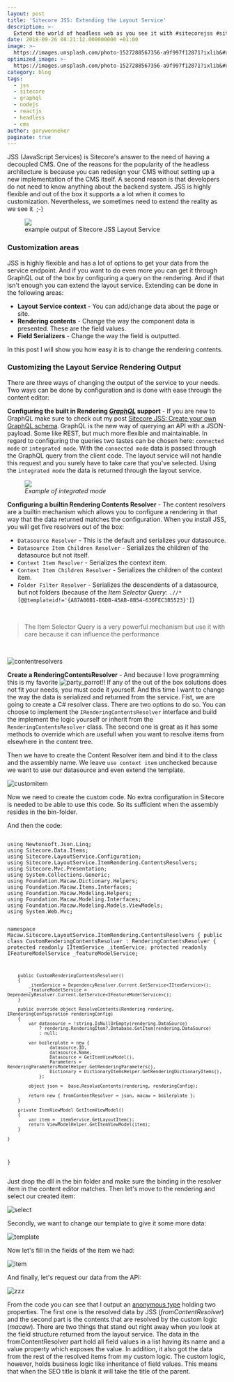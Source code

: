 ```yaml
---
layout: post
title: 'Sitecore JSS: Extending the Layout Service'
description: >-
  Extend the world of headless web as you see it with #sitecorejss #sitecore #jss
date: 2018-09-26 08:21:12.000000000 +01:00
image: >-
  https://images.unsplash.com/photo-1527288567356-a9f997f12871?ixlib&#x3D;rb-0.3.5&amp;q&#x3D;80&amp;fm&#x3D;jpg&amp;crop&#x3D;entropy&amp;cs&#x3D;tinysrgb&amp;w&#x3D;1080&amp;fit&#x3D;max&amp;ixid&#x3D;eyJhcHBfaWQiOjExNzczfQ&amp;s&#x3D;b97b336b6e26026c5f7e83b9aed9284c
optimized_image: >-
  https://images.unsplash.com/photo-1527288567356-a9f997f12871?ixlib&#x3D;rb-0.3.5&amp;q&#x3D;80&amp;fm&#x3D;jpg&amp;crop&#x3D;entropy&amp;cs&#x3D;tinysrgb&amp;w&#x3D;1080&amp;fit&#x3D;max&amp;ixid&#x3D;eyJhcHBfaWQiOjExNzczfQ&amp;s&#x3D;b97b336b6e26026c5f7e83b9aed9284c
category: blog
tags:
  - jss
  - sitecore
  - graphql
  - nodejs
  - reactjs
  - headless
  - cms
author: garywenneker
paginate: true
---
```

<p>JSS (JavaScript Services) is Sitecore's answer to the need of having a decoupled CMS. One of the reasons for the popularity of the headless architecture is because you can redesign your CMS without setting up a new implementation of the CMS itself. A second reason is that developers do not need to know anything about the backend system. JSS is highly flexible and out of the box it supports a a lot when it comes to customization. Nevertheless, we sometimes need to extend the reality as we see it  ;-)</p><figure class="kg-image-card kg-width-full"><img src="/assets/img/uploads/2018/09/demo.png" class="kg-image"><figcaption>example output of Sitecore JSS Layout Service</figcaption></figure><h3 id="customization-areas">Customization areas</h3><p>JSS is highly flexible and has a lot of options to get your data from the service endpoint. And if you want to do even more you can get it through GraphQL out of the box by configuring a query on the rendering. And if that isn't enough you can extend the layout service. Extending can be done in the following areas:</p><ul>
<li><strong>Layout Service context</strong> - You can add/change data about the page or site.</li>
<li><strong>Rendering contents</strong> - Change the way the component data is presented. These are the field values.</li>
<li><strong>Field Serializers</strong> - Change the way the field is outputted.</li>
</ul>
<p>In this post I will show you how easy it is to change the rendering contents.</p><h3 id="customizing-the-layout-service-rendering-output">Customizing the Layout Service Rendering Output</h3><p>There are three ways of changing the output of the service to your needs. Two ways can be done by configuration and is done with ease through the content editor:</p><p><strong>Configuring the built in Rendering <em><a href="https://gary.wenneker.org/sitecore-jss-create-you-own-graphql-schema/">GraphQL</a> </em>support</strong> - If you are new to GraphQL make sure to check out my post <a href="https://gary.wenneker.org/sitecore-jss-create-you-own-graphql-schema/">Sitecore JSS: Create your own GraphQL schema</a>.<strong> </strong>GraphQL is the new way of querying an API with a JSON-payload. Some like REST, but much more flexible and maintainable. In regard to configuring the queries two tastes can be chosen here: <code>connected mode</code> or <code>integrated mode</code>. With the <code>connected mode</code> data is passed through the GraphQL query from the client code. The layout service will not handle this request and you surely have to take care that you've selected. Using the <code>integrated mode</code> the data is returned through the layout service.</p><figure class="kg-image-card kg-width-full"><img src="/assets/img/uploads/2018/09/graphql-integrated.png" class="kg-image"><figcaption><em>Example of integrated mode</em></figcaption></figure><p><strong>Configuring a builtin Rendering Contents Resolver</strong> - The content resolvers are a builtin mechanism which allows you to configure a rendering in that way that the data returned matches the configuration. When you install JSS, you will get five resolvers out of the box:</p>
<ul>
<li><code>Datasource Resolver</code> - This is the default and serializes your datasource.</li>
<li><code>Datasource Item Children Resolver</code> - Serializes the children of the datasource but not itself.</li>
<li><code>Context Item Resolver</code> - Serializes the context item.</li>
<li><code>Context Item Children Resolver</code> - Serializes the children of the context item.</li>
<li><code>Folder Filter Resolver</code> - Serializes the descendents of a datasource, but not folders (because of the <em>Item Selector Query</em>: <code>.//*[@@templateid!='{A87A00B1-E6DB-45AB-8B54-636FEC3B5523}']</code>)</li>
</ul>
<p>​</p>
<blockquote>
<p>The Item Selector Query is a very powerful mechanism but use it with care because it can influence the performance</p>
</blockquote>
<p>​</p>
<p><img src="/assets/img/uploads/2018/09/contentresolvers.png" alt="contentresolvers"></p>
<p><strong>Create a RenderingContentsResolver</strong> - And because I love programming this is my favorite <img src="/assets/img/uploads/2018/09/party_parrot.gif" alt="party_parrot">!! If any of the out of the box solutions does not fit your needs, you must code it yourself. And this time I want to change the way the data is serialized and returned from the service. Fist, we are going to create a C# resolver class. There are two options to do so. You can choose to implement the <code>IRenderingContentsResolver</code> interface and build the implement the logic yourself or inherit from the <code>RenderingContentsResolver</code> class. The second one is great as it has some methods to override which are usefull when you want to resolve items from elsewhere in the content tree.</p>
<p>Then we have to create the Content Resolver item and bind it to the class and the assembly name. We leave <code>use context item</code> unchecked because we want to use our datasource and even extend the template.</p>
<p><img src="/assets/img/uploads/2018/09/customitem.png" alt="customitem"></p>
<p>Now we need to create the custom code. No extra configuration in Sitecore is needed to be able to use this code. So its sufficient when the assembly resides in the bin-folder.</p>
<p>And then the code:</p>
<pre><code class="line-numbers language-javascript">
using Newtonsoft.Json.Linq;
using Sitecore.Data.Items;
using Sitecore.LayoutService.Configuration;
using Sitecore.LayoutService.ItemRendering.ContentsResolvers;
using Sitecore.Mvc.Presentation;
using System.Collections.Generic;
using Foundation.Macaw.Dictionary.Helpers;
using Foundation.Macaw.Items.Interfaces;
using Foundation.Macaw.Modeling.Helpers;
using Foundation.Macaw.Modeling.Interfaces;
using Foundation.Macaw.Modeling.Models.ViewModels;
using System.Web.Mvc;

namespace Macaw.Sitecore.LayoutService.ItemRendering.ContentsResolvers
{
    public class CustomRenderingContentsResolver : RenderingContentsResolver
    {
        protected readonly IItemService _itemService;
        protected readonly IFeatureModelService _featureModelService;

        public CustomRenderingContentsResolver()
        {
            _itemService = DependencyResolver.Current.GetService<IItemService>(); 
            _featureModelService = DependencyResolver.Current.GetService<IFeatureModelService>(); 
        }

        public override object ResolveContents(Rendering rendering, IRenderingConfiguration renderingConfig)
        {
            var datasource = !string.IsNullOrEmpty(rendering.DataSource)
                ? rendering.RenderingItem?.Database.GetItem(rendering.DataSource)
                : null;

            var boilerplate = new {
                    datasource.ID,
                    datasource.Name,
                    Datasource = GetItemViewModel(),
                    Parameters = RenderingParametersModelHelper.GetRenderingParameters(), 
                    Dictionary = DictionaryItemsHelper.GetRenderingDictionaryItems(), 
                };

            object json =  base.ResolveContents(rendering, renderingConfig);

            return new { fromContentResolver = json, macaw = boilerplate };
        }

        private ItemViewModel GetItemViewModel()
        {
            var item = _itemService.GetLayoutItem();
            return ViewModelHelper.GetItemViewModel(item);
        }

    }
}
</code>
</pre><p>Just drop the dll in the bin folder and make sure the binding in the resolver item in the content editor matches. Then let's move to the rendering and select our created item:</p>
<p><img src="/assets/img/uploads/2018/09/select.png" alt="select"></p>
<p>Secondly, we want to change our template to give it some more data:</p>
<p><img src="/assets/img/uploads/2018/09/template.png" alt="template"></p>
<p>Now let's fill in the fields of the item we had:</p>
<p><img src="/assets/img/uploads/2018/09/item.png" alt="item"></p>
<p>And finally, let's request our data from the API:</p>
<p><img src="/assets/img/uploads/2018/09/zzz.png" alt="zzz"></p>
<p>From the code you can see that I output an <a href="https://docs.microsoft.com/en-us/dotnet/csharp/programming-guide/classes-and-structs/anonymous-types">anonymous type</a> holding two properties. The first one is the resolved data by JSS (<em>fromContentResolver</em>) and the second part is the contents that are resolved by the custom logic (<em>macaw</em>). There are two things that stand out right away when you look at the field structure returned from the layout service. The data in the fromContentResolver part hold all field values in a list having its name and a value property which exposes the value. In addition, it also got the data from the rest of the resolved items from my custom logic. The custom logic, however, holds business logic like inheritance of field values. This means that when the SEO title is blank it will take the title of the parent. </p><p><img src="https://i.giphy.com/y8mThMjGBrQpG.gif" alt=""></p>
